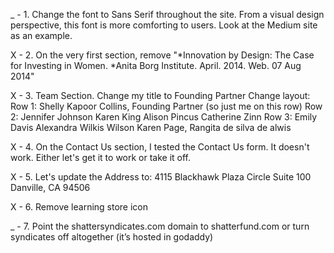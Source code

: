 _ - 1. Change the font to Sans Serif throughout the site. From a visual design perspective, this font is more comforting to users. Look at the Medium site as an example.

X - 2. On the very first section, remove "*Innovation by Design: The Case for Investing in Women. *Anita Borg Institute. April. 2014. Web. 07 Aug 2014" 

X - 3. Team Section. 
Change my title to Founding Partner
Change layout: 
Row 1: Shelly Kapoor Collins, Founding Partner (so just me on this row)
Row 2: Jennifer Johnson  Karen King  Alison Pincus Catherine Zinn
Row 3: Emily Davis  Alexandra Wilkis Wilson  Karen Page, Rangita de silva de alwis

X - 4. On the Contact Us section, I tested the Contact Us form. It doesn't work. Either let's get it to work or take it off. 

X - 5. Let's update the Address to:
4115 Blackhawk Plaza Circle
Suite 100
Danville, CA 94506

X - 6. Remove learning store icon

_ - 7. Point the shattersyndicates.com domain to shatterfund.com or turn syndicates off altogether (it’s hosted in godaddy)
